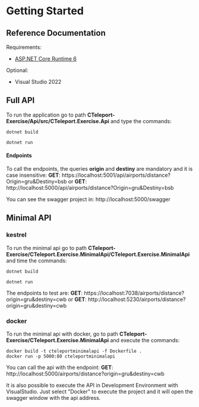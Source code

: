 # Getting Started

## Reference Documentation

Requirements: 

 - [ASP.NET Core Runtime 6](https://dotnet.microsoft.com/en-us/download/dotnet/6.0)

Optional:
- Visual Studio 2022
 
## Full API
To run the application go to path **CTeleport-Exercise/Api/src/CTeleport.Exercise.Api** and type the commands:

    dotnet build

    dotnet run

#### Endpoints
To call the endpoints, the queries **origin** and **destiny** are mandatory and it is case insensitive:
**GET**: https://localhost:5001/api/airports/distance?Origin=gru&Destiny=bsb
or
**GET**: http://localhost:5000/api/airports/distance?Origin=gru&Destiny=bsb

You can see the swagger project in:
http://localhost:5000/swagger


## Minimal API
### kestrel
To run the minimal api go to path **CTeleport-Exercise/CTeleport.Exercise.MinimalApi/CTeleport.Exercise.MinimalApi** and time the commands:

    dotnet build

    dotnet run

The endpoints to test are:
**GET**: https://localhost:7038/airports/distance?origin=gru&destiny=cwb
or
**GET**: http://localhost:5230/airports/distance?origin=gru&destiny=cwb


### docker
To run the minimal api with docker, go to path **CTeleport-Exercise/CTeleport.Exercise.MinimalApi** and execute the commands:

    docker build -t cteleportminimalapi -f Dockerfile .
    docker run -p 5000:80 cteleportminimalapi

You can call the api with the endpoint:
**GET**: http://localhost:5000/airports/distance?origin=gru&destiny=cwb

It is also possible to execute the API in Development Environment with VisualStudio. Just select "Docker" to execute the project and it will open the swagger window with the api address. 